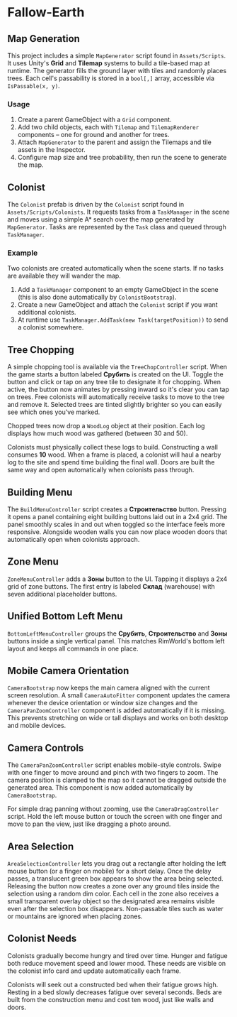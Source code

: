 # Fallow-Earth

## Map Generation

This project includes a simple `MapGenerator` script found in `Assets/Scripts`.
It uses Unity's **Grid** and **Tilemap** systems to build a tile-based map at
runtime. The generator fills the ground layer with tiles and randomly places
trees. Each cell's passability is stored in a `bool[,]` array, accessible via
`IsPassable(x, y)`.

### Usage
1. Create a parent GameObject with a `Grid` component.
2. Add two child objects, each with `Tilemap` and `TilemapRenderer` components –
   one for ground and another for trees.
3. Attach `MapGenerator` to the parent and assign the Tilemaps and tile assets in
   the Inspector.
4. Configure map size and tree probability, then run the scene to generate
   the map.

## Colonist

The `Colonist` prefab is driven by the `Colonist` script found in `Assets/Scripts/Colonists`.
It requests tasks from a `TaskManager` in the scene and moves using a simple A* search over the map generated by `MapGenerator`.
Tasks are represented by the `Task` class and queued through `TaskManager`.

### Example
Two colonists are created automatically when the scene starts. If no tasks are available they will wander the map.
1. Add a `TaskManager` component to an empty GameObject in the scene (this is also done automatically by `ColonistBootstrap`).
2. Create a new GameObject and attach the `Colonist` script if you want additional colonists.
3. At runtime use `TaskManager.AddTask(new Task(targetPosition))` to send a colonist somewhere.

## Tree Chopping

A simple chopping tool is available via the `TreeChopController` script. When the game starts a button labeled **Срубить** is created on the UI. Toggle the button and click or tap on any tree tile to designate it for chopping. When active, the button now animates by pressing inward so it's clear you can tap on trees. Free colonists will automatically receive tasks to move to the tree and remove it. Selected trees are tinted slightly brighter so you can easily see which ones you've marked.


Chopped trees now drop a `WoodLog` object at their position. Each log displays how much wood was gathered (between 30 and 50).

Colonists must physically collect these logs to build. Constructing a wall consumes **10** wood. When a frame is placed, a colonist will haul a nearby log to the site and spend time building the final wall.
Doors are built the same way and open automatically when colonists pass through.

## Building Menu

The `BuildMenuController` script creates a **Строительство** button. Pressing it opens a panel containing eight building buttons laid out in a 2x4 grid. The panel smoothly scales in and out when toggled so the interface feels more responsive.
Alongside wooden walls you can now place wooden doors that automatically open when colonists approach.

## Zone Menu

`ZoneMenuController` adds a **Зоны** button to the UI. Tapping it displays a 2x4 grid of zone buttons. The first entry is labeled **Склад** (warehouse) with seven additional placeholder buttons.

## Unified Bottom Left Menu

`BottomLeftMenuController` groups the **Срубить**, **Строительство** and **Зоны** buttons inside a single vertical panel. This matches RimWorld's bottom left layout and keeps all commands in one place.

## Mobile Camera Orientation

`CameraBootstrap` now keeps the main camera aligned with the current screen resolution. A small `CameraAutoFitter` component updates the camera whenever the device orientation or window size changes and the `CameraPanZoomController` component is added automatically if it is missing. This prevents stretching on wide or tall displays and works on both desktop and mobile devices.

## Camera Controls

The `CameraPanZoomController` script enables mobile-style controls. Swipe with one finger to move around and pinch with two fingers to zoom. The camera position is clamped to the map so it cannot be dragged outside the generated area. This component is now added automatically by `CameraBootstrap`.

For simple drag panning without zooming, use the `CameraDragController` script. Hold the left mouse button or touch the screen with one finger and move to pan the view, just like dragging a photo around.


## Area Selection

`AreaSelectionController` lets you drag out a rectangle after holding the left mouse button (or a finger on mobile) for a short delay. Once the delay passes, a translucent green box appears to show the area being selected. Releasing the button now creates a zone over any ground tiles inside the selection using a random dim color. Each cell in the zone also receives a small transparent overlay object so the designated area remains visible even after the selection box disappears. Non-passable tiles such as water or mountains are ignored when placing zones.

## Colonist Needs

Colonists gradually become hungry and tired over time. Hunger and fatigue both reduce movement speed and lower mood. These needs are visible on the colonist info card and update automatically each frame.

Colonists will seek out a constructed bed when their fatigue grows high. Resting in a bed slowly decreases fatigue over several seconds. Beds are built from the construction menu and cost ten wood, just like walls and doors.
